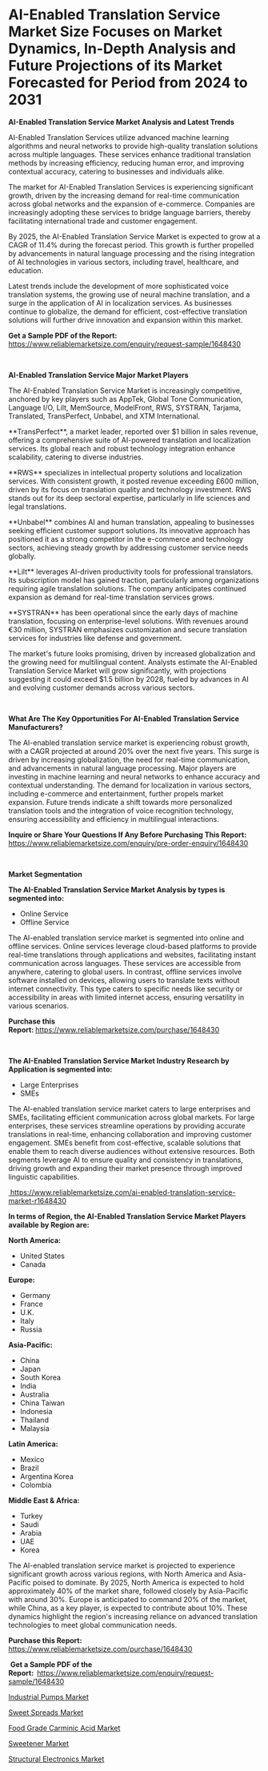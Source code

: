 <p><h1>AI-Enabled Translation Service Market Size Focuses on Market Dynamics, In-Depth Analysis and Future Projections of its Market Forecasted for Period from 2024 to 2031</h1></p><p><strong>AI-Enabled Translation Service Market Analysis and Latest Trends</strong></p>
<p><p>AI-Enabled Translation Services utilize advanced machine learning algorithms and neural networks to provide high-quality translation solutions across multiple languages. These services enhance traditional translation methods by increasing efficiency, reducing human error, and improving contextual accuracy, catering to businesses and individuals alike. </p><p>The market for AI-Enabled Translation Services is experiencing significant growth, driven by the increasing demand for real-time communication across global networks and the expansion of e-commerce. Companies are increasingly adopting these services to bridge language barriers, thereby facilitating international trade and customer engagement. </p><p>By 2025, the AI-Enabled Translation Service Market is expected to grow at a CAGR of 11.4% during the forecast period. This growth is further propelled by advancements in natural language processing and the rising integration of AI technologies in various sectors, including travel, healthcare, and education. </p><p>Latest trends include the development of more sophisticated voice translation systems, the growing use of neural machine translation, and a surge in the application of AI in localization services. As businesses continue to globalize, the demand for efficient, cost-effective translation solutions will further drive innovation and expansion within this market.</p></p>
<p><strong>Get a Sample PDF of the Report:&nbsp;</strong> <a href="https://www.reliablemarketsize.com/enquiry/request-sample/1648430?utm_campaign=1773&utm_medium=2&utm_source=Github&utm_content=ia&utm_term=19102024&utm_id=ai-enabled-translation-service">https://www.reliablemarketsize.com/enquiry/request-sample/1648430</a></p>
<p>&nbsp;</p>
<p><strong>AI-Enabled Translation Service Major Market Players</strong></p>
<p><p>The AI-Enabled Translation Service Market is increasingly competitive, anchored by key players such as AppTek, Global Tone Communication, Language I/O, Lilt, MemSource, ModelFront, RWS, SYSTRAN, Tarjama, Translated, TransPerfect, Unbabel, and XTM International. </p><p>**TransPerfect**, a market leader, reported over $1 billion in sales revenue, offering a comprehensive suite of AI-powered translation and localization services. Its global reach and robust technology integration enhance scalability, catering to diverse industries.</p><p>**RWS** specializes in intellectual property solutions and localization services. With consistent growth, it posted revenue exceeding £600 million, driven by its focus on translation quality and technology investment. RWS stands out for its deep sectoral expertise, particularly in life sciences and legal translations.</p><p>**Unbabel** combines AI and human translation, appealing to businesses seeking efficient customer support solutions. Its innovative approach has positioned it as a strong competitor in the e-commerce and technology sectors, achieving steady growth by addressing customer service needs globally.</p><p>**Lilt** leverages AI-driven productivity tools for professional translators. Its subscription model has gained traction, particularly among organizations requiring agile translation solutions. The company anticipates continued expansion as demand for real-time translation services grows.</p><p>**SYSTRAN** has been operational since the early days of machine translation, focusing on enterprise-level solutions. With revenues around €30 million, SYSTRAN emphasizes customization and secure translation services for industries like defense and government.</p><p>The market's future looks promising, driven by increased globalization and the growing need for multilingual content. Analysts estimate the AI-Enabled Translation Service Market will grow significantly, with projections suggesting it could exceed $1.5 billion by 2028, fueled by advances in AI and evolving customer demands across various sectors.</p></p>
<p>&nbsp;</p>
<p><strong>What Are The Key Opportunities For AI-Enabled Translation Service Manufacturers?</strong></p>
<p><p>The AI-enabled translation service market is experiencing robust growth, with a CAGR projected at around 20% over the next five years. This surge is driven by increasing globalization, the need for real-time communication, and advancements in natural language processing. Major players are investing in machine learning and neural networks to enhance accuracy and contextual understanding. The demand for localization in various sectors, including e-commerce and entertainment, further propels market expansion. Future trends indicate a shift towards more personalized translation tools and the integration of voice recognition technology, ensuring accessibility and efficiency in multilingual interactions.</p></p>
<p><strong>Inquire or Share Your Questions If Any Before Purchasing This Report:</strong> <a href="https://www.reliablemarketsize.com/enquiry/pre-order-enquiry/1648430?utm_campaign=1773&utm_medium=2&utm_source=Github&utm_content=ia&utm_term=19102024&utm_id=ai-enabled-translation-service">https://www.reliablemarketsize.com/enquiry/pre-order-enquiry/1648430</a></p>
<p>&nbsp;</p>
<p><strong>Market Segmentation</strong></p>
<p><strong>The AI-Enabled Translation Service Market Analysis by types is segmented into:</strong></p>
<p><ul><li>Online Service</li><li>Offline Service</li></ul></p>
<p><p>The AI-enabled translation service market is segmented into online and offline services. Online services leverage cloud-based platforms to provide real-time translations through applications and websites, facilitating instant communication across languages. These services are accessible from anywhere, catering to global users. In contrast, offline services involve software installed on devices, allowing users to translate texts without internet connectivity. This type caters to specific needs like security or accessibility in areas with limited internet access, ensuring versatility in various scenarios.</p></p>
<p><strong>Purchase this Report:&nbsp;</strong><a href="https://www.reliablemarketsize.com/purchase/1648430?utm_campaign=1773&utm_medium=2&utm_source=Github&utm_content=ia&utm_term=19102024&utm_id=ai-enabled-translation-service">https://www.reliablemarketsize.com/purchase/1648430</a></p>
<p>&nbsp;</p>
<p><strong>The AI-Enabled Translation Service Market Industry Research by Application is segmented into:</strong></p>
<p><ul><li>Large Enterprises</li><li>SMEs</li></ul></p>
<p><p>The AI-enabled translation service market caters to large enterprises and SMEs, facilitating efficient communication across global markets. For large enterprises, these services streamline operations by providing accurate translations in real-time, enhancing collaboration and improving customer engagement. SMEs benefit from cost-effective, scalable solutions that enable them to reach diverse audiences without extensive resources. Both segments leverage AI to ensure quality and consistency in translations, driving growth and expanding their market presence through improved linguistic capabilities.</p></p>
<p><a href="https://www.reliablemarketsize.com/ai-enabled-translation-service-market-r1648430?utm_campaign=1773&utm_medium=2&utm_source=Github&utm_content=ia&utm_term=19102024&utm_id=ai-enabled-translation-service">&nbsp;https://www.reliablemarketsize.com/ai-enabled-translation-service-market-r1648430</a></p>
<p><strong>In terms of Region, the AI-Enabled Translation Service Market Players available by Region are:</strong></p>
<p>
    <p> <strong> North America: </strong>
        <ul>
            <li>United States</li>
            <li>Canada</li>
        </ul>
        </p> 
    <p> <strong> Europe: </strong>
        <ul>
            <li>Germany</li>
            <li>France</li>
            <li>U.K.</li>
            <li>Italy</li>
            <li>Russia</li>
        </ul>
        </p> 
    <p> <strong> Asia-Pacific: </strong>
        <ul>
            <li>China</li>
            <li>Japan</li>
            <li>South Korea</li>
            <li>India</li>
            <li>Australia</li>
            <li>China Taiwan</li>
            <li>Indonesia</li>
            <li>Thailand</li>
            <li>Malaysia</li>
        </ul>
        </p> 
    <p> <strong> Latin America: </strong>
        <ul>
            <li>Mexico</li>
            <li>Brazil</li>
            <li>Argentina Korea</li>
            <li>Colombia</li>
        </ul>
        </p> 
    <p> <strong> Middle East & Africa: </strong>
        <ul>
            <li>Turkey</li>
            <li>Saudi</li>
            <li>Arabia</li>
            <li>UAE</li>
            <li>Korea</li>
        </ul>
    </p>
    </p>
<p><p>The AI-enabled translation service market is projected to experience significant growth across various regions, with North America and Asia-Pacific poised to dominate. By 2025, North America is expected to hold approximately 40% of the market share, followed closely by Asia-Pacific with around 30%. Europe is anticipated to command 20% of the market, while China, as a key player, is expected to contribute about 10%. These dynamics highlight the region's increasing reliance on advanced translation technologies to meet global communication needs.</p></p>
<p><strong>Purchase this Report: </strong><a href="https://www.reliablemarketsize.com/purchase/1648430?utm_campaign=1773&utm_medium=2&utm_source=Github&utm_content=ia&utm_term=19102024&utm_id=ai-enabled-translation-service">https://www.reliablemarketsize.com/purchase/1648430</a></p>
<p>&nbsp;<strong>Get a Sample PDF of the Report:&nbsp;&nbsp;</strong><a href="https://www.reliablemarketsize.com/enquiry/request-sample/1648430?utm_campaign=1773&utm_medium=2&utm_source=Github&utm_content=ia&utm_term=19102024&utm_id=ai-enabled-translation-service">https://www.reliablemarketsize.com/enquiry/request-sample/1648430</a></p>
<p><strong></strong></p>
<p><p><a href="https://issuu.com/reportprime-2/docs/industrial-pumps-market-size-2030.p_ed06231e6d1680?utm_campaign=1773&utm_medium=2&utm_source=Github&utm_content=ia&utm_term=19102024&utm_id=ai-enabled-translation-service">Industrial Pumps Market</a></p><p><a href="https://www.linkedin.com/pulse/market-dynamics-future-trends-global-sweet-spreads-sector-8hmre?utm_campaign=1773&utm_medium=2&utm_source=Github&utm_content=ia&utm_term=19102024&utm_id=ai-enabled-translation-service">Sweet Spreads Market</a></p><p><a href="https://github.com/CarolynWatkins697/Market-Research-Report-List-1/blob/main/food-grade-carminic-acid-market.md?utm_campaign=1773&utm_medium=2&utm_source=Github&utm_content=ia&utm_term=19102024&utm_id=ai-enabled-translation-service">Food Grade Carminic Acid Market</a></p><p><a href="https://www.linkedin.com/pulse/sweetener-market-revolution-size-share-emerging-trends-2024-mu5qe?utm_campaign=1773&utm_medium=2&utm_source=Github&utm_content=ia&utm_term=19102024&utm_id=ai-enabled-translation-service">Sweetener Market</a></p><p><a href="https://www.linkedin.com/pulse/global-structural-electronics-market-exploring-share-dryve?utm_campaign=1773&utm_medium=2&utm_source=Github&utm_content=ia&utm_term=19102024&utm_id=ai-enabled-translation-service">Structural Electronics Market</a></p></p>